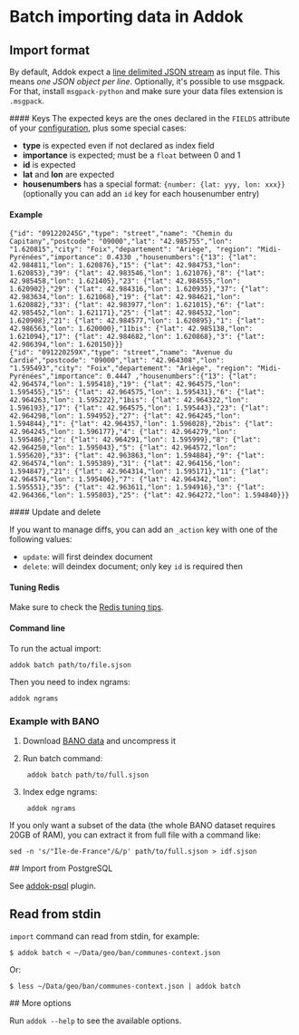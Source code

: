 # Batch importing data in Addok

## Import format

By default, Addok expect a [line delimited JSON stream](http://en.wikipedia.org/wiki/JSON_Streaming)
as input file. This means *one JSON object per line*.
Optionally, it's possible to use msgpack. For that, install `msgpack-python` and make sure your
data files extension is `.msgpack`.


#### Keys
The expected keys are the ones declared in the `FIELDS` attribute of your
[configuration](config.md), plus some special cases:

- **type** is expected even if not declared as index field
- **importance** is expected; must be a `float` between 0 and 1
- **id** is expected
- **lat** and **lon** are expected
- **housenumbers** has a special format: `{number: {lat: yyy, lon: xxx}}` (optionally you can
  add an `id` key for each housenumber entry)

#### Example

    {"id": "091220245G","type": "street","name": "Chemin du Capitany","postcode": "09000","lat": "42.985755","lon": "1.620815","city": "Foix","departement": "Ariège", "region": "Midi-Pyrénées","importance": 0.4330 ,"housenumbers":{"13": {"lat": 42.984811,"lon": 1.620876},"15": {"lat": 42.984753,"lon": 1.620853},"39": {"lat": 42.983546,"lon": 1.621076},"8": {"lat": 42.985458,"lon": 1.621405},"23": {"lat": 42.984555,"lon": 1.620902},"29": {"lat": 42.984316,"lon": 1.620935},"37": {"lat": 42.983634,"lon": 1.621068},"19": {"lat": 42.984621,"lon": 1.620882},"33": {"lat": 42.983977,"lon": 1.621015},"6": {"lat": 42.985452,"lon": 1.621171},"25": {"lat": 42.984532,"lon": 1.620908},"21": {"lat": 42.984577,"lon": 1.620895},"1": {"lat": 42.986563,"lon": 1.620000},"11bis": {"lat": 42.985138,"lon": 1.621094},"17": {"lat": 42.984682,"lon": 1.620868},"3": {"lat": 42.986394,"lon": 1.620150}}}
    {"id": "091220259X","type": "street","name": "Avenue du Cardié","postcode": "09000","lat": "42.964308","lon": "1.595493","city": "Foix","departement": "Ariège", "region": "Midi-Pyrénées","importance": 0.4447 ,"housenumbers":{"13": {"lat": 42.964574,"lon": 1.595418},"19": {"lat": 42.964575,"lon": 1.595455},"15": {"lat": 42.964575,"lon": 1.595431},"6": {"lat": 42.964263,"lon": 1.595222},"1bis": {"lat": 42.964322,"lon": 1.596193},"17": {"lat": 42.964575,"lon": 1.595443},"23": {"lat": 42.964298,"lon": 1.594952},"27": {"lat": 42.964245,"lon": 1.594844},"1": {"lat": 42.964357,"lon": 1.596028},"2bis": {"lat": 42.964245,"lon": 1.596177},"4": {"lat": 42.964279,"lon": 1.595486},"2": {"lat": 42.964291,"lon": 1.595999},"8": {"lat": 42.964250,"lon": 1.595043},"5": {"lat": 42.964572,"lon": 1.595620},"33": {"lat": 42.963863,"lon": 1.594884},"9": {"lat": 42.964574,"lon": 1.595389},"31": {"lat": 42.964156,"lon": 1.594847},"21": {"lat": 42.964314,"lon": 1.595171},"11": {"lat": 42.964574,"lon": 1.595406},"7": {"lat": 42.964342,"lon": 1.595551},"35": {"lat": 42.963611,"lon": 1.594916},"3": {"lat": 42.964366,"lon": 1.595803},"25": {"lat": 42.964272,"lon": 1.594840}}}

#### Update and delete

If you want to manage diffs, you can add an `_action` key with one of the
following values:

- `update`: will first deindex document
- `delete`: will deindex document; only key `id` is required then

#### Tuning Redis

Make sure to check the [Redis tuning tips](redis.md).


#### Command line
To run the actual import:

    addok batch path/to/file.sjson

Then you need to index ngrams:

    addok ngrams


### Example with BANO

1. Download [BANO data](http://bano.openstreetmap.fr/data/full.sjson.gz) and
   uncompress it

2. Run batch command:

        addok batch path/to/full.sjson

3. Index edge ngrams:

        addok ngrams

If you only want a subset of the data (the whole BANO dataset requires 20GB of RAM),
you can extract it from full file with a command like:

    sed -n 's/"Île-de-France"/&/p' path/to/full.sjson > idf.sjson


## Import from PostgreSQL


See [addok-psql](https://github.com/addok/addok-psql) plugin.


## Read from stdin

`import` command can read from stdin, for example:

    $ addok batch < ~/Data/geo/ban/communes-context.json

Or:

    $ less ~/Data/geo/ban/communes-context.json | addok batch

## More options

Run `addok --help` to see the available options.
